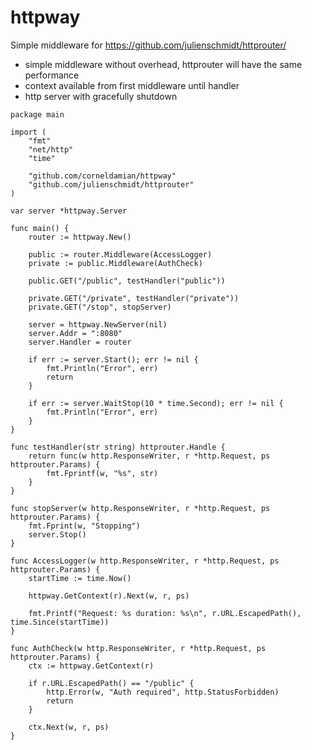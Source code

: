 # httpway

Simple middleware for https://github.com/julienschmidt/httprouter/

- simple middleware without overhead, httprouter will have the same performance
- context available from first middleware until handler
- http server with gracefully shutdown

```
package main

import (
	"fmt"
	"net/http"
	"time"

	"github.com/corneldamian/httpway"
	"github.com/julienschmidt/httprouter"
)

var server *httpway.Server

func main() {
	router := httpway.New()

	public := router.Middleware(AccessLogger)
	private := public.Middleware(AuthCheck)

	public.GET("/public", testHandler("public"))

	private.GET("/private", testHandler("private"))
	private.GET("/stop", stopServer)

	server = httpway.NewServer(nil)
	server.Addr = ":8080"
	server.Handler = router

	if err := server.Start(); err != nil {
		fmt.Println("Error", err)
		return
	}

	if err := server.WaitStop(10 * time.Second); err != nil {
		fmt.Println("Error", err)
	}
}

func testHandler(str string) httprouter.Handle {
	return func(w http.ResponseWriter, r *http.Request, ps httprouter.Params) {
		fmt.Fprintf(w, "%s", str)
	}
}

func stopServer(w http.ResponseWriter, r *http.Request, ps httprouter.Params) {
	fmt.Fprint(w, "Stopping")
	server.Stop()
}

func AccessLogger(w http.ResponseWriter, r *http.Request, ps httprouter.Params) {
	startTime := time.Now()

	httpway.GetContext(r).Next(w, r, ps)

	fmt.Printf("Request: %s duration: %s\n", r.URL.EscapedPath(), time.Since(startTime))
}

func AuthCheck(w http.ResponseWriter, r *http.Request, ps httprouter.Params) {
	ctx := httpway.GetContext(r)

	if r.URL.EscapedPath() == "/public" {
		http.Error(w, "Auth required", http.StatusForbidden)
		return
	}

	ctx.Next(w, r, ps)
}

```


